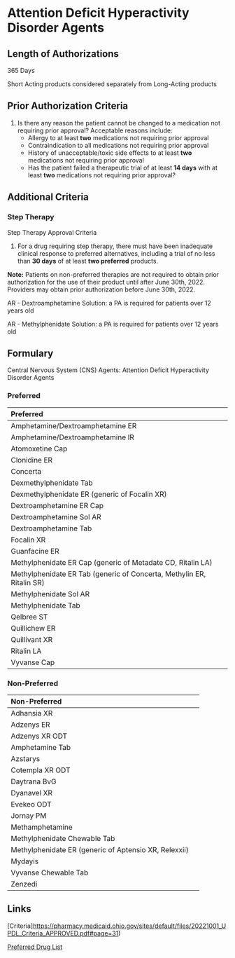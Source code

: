 # Attention Deficit Hyperactivity Disorder Agents

## Length of Authorizations

365 Days

Short Acting products considered separately from Long-Acting products

## Prior Authorization Criteria

1.  Is there any reason the patient cannot be changed to a medication not requiring prior approval? Acceptable reasons include:
    -   Allergy to at least **two** medications not requiring prior approval
    -   Contraindication to all medications not requiring prior approval
    -   History of unacceptable/toxic side effects to at least **two** medications not requiring prior approval
    -   Has the patient failed a therapeutic trial of at least **14 days** with at least **two** medications not requiring prior approval?

## Additional Criteria

### Step Therapy

Step Therapy Approval Criteria

1.  For a drug requiring step therapy, there must have been inadequate clinical response to preferred alternatives, including a trial of no less than **30 days** of at least **two preferred** products.

**Note:** Patients on non-preferred therapies are not required to obtain prior authorization for the use of their product until after June 30th, 2022. Providers may obtain prior authorization before June 30th, 2022.

AR - Dextroamphetamine Solution: a PA is required for patients over 12 years old

AR - Methylphenidate Solution: a PA is required for patients over 12 years old

## Formulary

Central Nervous System (CNS) Agents: Attention Deficit Hyperactivity Disorder Agents

### Preferred

| Preferred                                                             |      |
| :-------------------------------------------------------------------- | ---: |
| Amphetamine/Dextroamphetamine ER                                      |      |
| Amphetamine/Dextroamphetamine IR                                      |      |
| Atomoxetine Cap                                                       |      |
| Clonidine ER                                                          |      |
| Concerta                                                              |      |
| Dexmethylphenidate Tab                                                |      |
| Dexmethylphenidate ER (generic of Focalin XR)                         |      |
| Dextroamphetamine ER Cap                                              |      |
| Dextroamphetamine Sol AR                                              |      |
| Dextroamphetamine Tab                                                 |      |
| Focalin XR                                                            |      |
| Guanfacine ER                                                         |      |
| Methylphenidate ER Cap (generic of Metadate CD, Ritalin LA)           |      |
| Methylphenidate ER Tab (generic of Concerta, Methylin ER, Ritalin SR) |      |
| Methylphenidate Sol AR                                                |      |
| Methylphenidate Tab                                                   |      |
| Qelbree ST                                                            |      |
| Quillichew ER                                                         |      |
| Quillivant XR                                                         |      |
| Ritalin LA                                                            |      |
| Vyvanse Cap                                                           |      |

### Non-Preferred

| Non-Preferred                                         |      |
| :---------------------------------------------------- | ---: |
| Adhansia XR                                           |      |
| Adzenys ER                                            |      |
| Adzenys XR ODT                                        |      |
| Amphetamine Tab                                       |      |
| Azstarys                                              |      |
| Cotempla XR ODT                                       |      |
| Daytrana BvG                                          |      |
| Dyanavel XR                                           |      |
| Evekeo ODT                                            |      |
| Jornay PM                                             |      |
| Methamphetamine                                       |      |
| Methylphenidate Chewable Tab                          |      |
| Methylphenidate ER (generic of Aptensio XR, Relexxii) |      |
| Mydayis                                               |      |
| Vyvanse Chewable Tab                                  |      |
| Zenzedi                                               |      |

## Links

[Criteria]https://pharmacy.medicaid.ohio.gov/sites/default/files/20221001_UPDL_Criteria_APPROVED.pdf#page=31)

[Preferred Drug List](https://pharmacy.medicaid.ohio.gov/sites/default/files/20221001_UPDL_APPROVED_.pdf#page=15)